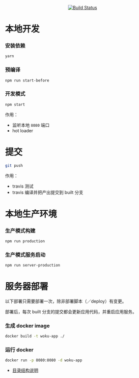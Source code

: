 <p align="center">
  <a href="https://travis-ci.org/ascoders/wokugame"><img src="https://img.shields.io/travis/ascoders/wokugame/master.svg?style=flat" alt="Build Status"></a>
</p>

# 本地开发

### 安装依赖

```bash
yarn
```

### 预编译

```bash
npm run start-before
```

### 开发模式

```bash
npm start
```

作用：

- 监听本地 `8080` 端口
- hot loader

# 提交

```bash
git push
```

作用：

- travis 测试
- travis 编译并把产出提交到 built 分支

# 本地生产环境

### 生产模式构建

```bash
npm run production
```

### 生产模式服务启动

```bash
npm run server-production
```

# 服务器部署

以下部署只需要部署一次，除非部署脚本（／deploy）有变更。

部署后，每次 built 分支的提交都会更新应用代码，并重启应用服务。

### 生成 docker image

```bash
docker build -t woku-app ./
```

### 运行 docker

```bash
docker run -p 8080:8080 -d woku-app
```

- [目录结构说明](docs/directory.md)